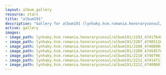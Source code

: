 ```yaml
---
layout: album_gallery
resource: stars
title: "album191"
description: "Gallery for album191 (lynhaky.hcm.romania.honoraryconsul/album191)"
active: gallery
images:
- image_path: lynhaky.hcm.romania.honoraryconsul/album191/2193_474176485_1149526319864660_4640243817595779919_n.jpg
- image_path: lynhaky.hcm.romania.honoraryconsul/album191/2207_474051267_1149512959865996_570926640843798229_n.jpg
- image_path: lynhaky.hcm.romania.honoraryconsul/album191/2208_474089843_1149512966532662_7179888475309938376_n.jpg
- image_path: lynhaky.hcm.romania.honoraryconsul/album191/2209_474545700_1149512956532663_9026070547450911984_n.jpg
- image_path: lynhaky.hcm.romania.honoraryconsul/album191/2210_474079615_1149512986532660_3123732574072057674_n.jpg
- image_path: lynhaky.hcm.romania.honoraryconsul/album191/2211_474147174_1149512979865994_7263748787193564265_n.jpg
- image_path: lynhaky.hcm.romania.honoraryconsul/album191/2212_474096014_1149512969865995_5321639744179146726_n.jpg
---
```

